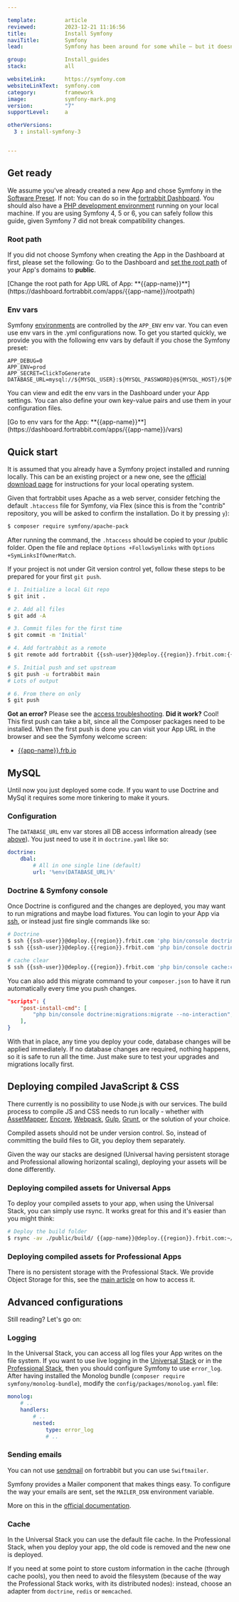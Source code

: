 ```yaml
---

template:         article
reviewed:         2023-12-21 11:16:56
title:            Install Symfony
naviTitle:        Symfony
lead:             Symfony has been around for some while — but it doesn't look old. Learn how to install and tune Symfony 7 on fortrabbit.

group:            Install_guides
stack:            all

websiteLink:      https://symfony.com
websiteLinkText:  symfony.com
category:         framework
image:            symfony-mark.png
version:          "7"
supportLevel:     a

otherVersions:
  3 : install-symfony-3


---
```



## Get ready

We assume you've already created a new App and chose Symfony in the [Software Preset](app#toc-software-preset). If not: You can do so in the [fortrabbit Dashboard](/dashboard). You should also have a [PHP development environment](/local-development) running on your local machine. If you are using Symfony 4, 5 or 6, you can safely follow this guide, given Symfony 7 did not break compatibility changes.

### Root path

If you did not choose Symfony when creating the App in the Dashboard at first, please set the following: Go to the Dashboard and [set the root path](/app#toc-root-path) of your App's domains to **public**.

<div markdown="1" data-user="known">
[Change the root path for App URL of App: **{{app-name}}**](https://dashboard.fortrabbit.com/apps/{{app-name}}/rootpath)
</div>

### Env vars

Symfony [environments](https://symfony.com/doc/current/configuration.html#configuration-based-on-environment-variables) are controlled by the `APP_ENV` env var. You can even use env vars in the .yml configurations now. To get you started quickly, we provide you with the following env vars by default if you chose the Symfony preset:

```osterei32
APP_DEBUG=0
APP_ENV=prod
APP_SECRET=ClickToGenerate
DATABASE_URL=mysql://${MYSQL_USER}:${MYSQL_PASSWORD}@${MYSQL_HOST}/${MYSQL_DATABASE}
```

You can view and edit the env vars in the Dashboard under your App settings. You can also define your own key-value pairs and use them in your configuration files.

<div markdown="1" data-user="known">
[Go to env vars for the App: **{{app-name}}**](https://dashboard.fortrabbit.com/apps/{{app-name}}/vars)
</div>

## Quick start

It is assumed that you already have a Symfony project installed and running locally. This can be an existing project or a new one, see the [official download page](https://symfony.com/download) for instructions for your local operating system.

Given that fortrabbit uses Apache as a web server, consider fetching the default `.htaccess` file for Symfony, via Flex (since this is from the "contrib" repository, you will be asked to confirm the installation. Do it by pressing `y`):

```bash
$ composer require symfony/apache-pack
```

After running the command, the `.htaccess` should be copied to your /public folder. Open the file and replace `Options +FollowSymlinks` with `Options +SymLinksIfOwnerMatch`.

If your project is not under Git version control yet, follow these steps to be prepared for your first `git push`.

```bash
# 1. Initialize a local Git repo
$ git init .

# 2. Add all files
$ git add -A

# 3. Commit files for the first time
$ git commit -m 'Initial'

# 4. Add fortrabbit as a remote
$ git remote add fortrabbit {{ssh-user}}@deploy.{{region}}.frbit.com:{{app-name}}.git

# 5. Initial push and set upstream
$ git push -u fortrabbit main
# Lots of output

# 6. From there on only
$ git push
```

**Got an error?** Please see the [access troubleshooting](/access-methods#toc-troubleshooting). **Did it work?** Cool! This first push can take a bit, since all the Composer packages need to be installed. When the first push is done you can visit your App URL in the browser and see the Symfony welcome screen:

* [{{app-name}}.frb.io](https://{{app-name}}.frb.io)

## MySQL

Until now you just deployed some code. If you want to use Doctrine and MySql it requires some more tinkering to make it yours.

### Configuration

The `DATABASE_URL` env var stores all DB access information already (see [above](#toc-env-vars)). You just need to use it in `doctrine.yaml` like so:  

```yaml
doctrine:
    dbal:
        # All in one single line (default)
        url: '%env(DATABASE_URL)%'

```

### Doctrine & Symfony console

Once Doctrine is configured and the changes are deployed, you may want to run migrations and maybe load fixtures. You can login to your App via [ssh](ssh), or instead just fire single commands like so:

```bash
# Doctrine
$ ssh {{ssh-user}}@deploy.{{region}}.frbit.com 'php bin/console doctrine:migrations:migrate'
$ ssh {{ssh-user}}@deploy.{{region}}.frbit.com 'php bin/console doctrine:fixtures:load'

# cache clear
$ ssh {{ssh-user}}@deploy.{{region}}.frbit.com 'php bin/console cache:clear'
```

You can also add this migrate command to your `composer.json` to have it run automatically every time you push changes.

```json
"scripts": {
    "post-install-cmd": [
        "php bin/console doctrine:migrations:migrate --no-interaction",
    ],
}
```

With that in place, any time you deploy your code, database changes will be applied immediately. If no database changes are required, nothing happens, so it is safe to run all the time. Just make sure to test your upgrades and migrations locally first.

## Deploying compiled JavaScript & CSS

There currently is no possibility to use Node.js with our services. The build process to compile JS and CSS needs to run locally - whether with [AssetMapper](https://symfony.com/doc/current/frontend/asset_mapper.html), [Encore](https://symfony.com/doc/current/frontend/encore/index.html), [Webpack](https://www.npmjs.com/package/webpack), [Gulp](https://www.npmjs.com/package/gulp), [Grunt](https://www.npmjs.com/package/grunt), or the solution of your choice.

Compiled assets should not be under version control. So, instead of committing the build files to Git, you deploy them separately. 

Given the way our stacks are designed (Universal having persistent storage and Professional allowing horizontal scaling), deploying your assets will be done differently.

### Deploying compiled assets for Universal Apps

To deploy your compiled assets to your app, when using the Universal Stack, you can simply use rsync. It works great for this and it's easier than you might think:

```bash
# Deploy the build folder
$ rsync -av ./public/build/ {{app-name}}@deploy.{{region}}.frbit.com:~/public/build/
```

### Deploying compiled assets for Professional Apps

There is no persistent storage with the Professional Stack.  We provide Object Storage for this, see the [main article](/object-storage) on how to access it.

## Advanced configurations

Still reading? Let's go on:

### Logging

In the Universal Stack, you can access all log files your App writes on the file system. If you want to use live logging in the [Universal Stack](logging-uni#toc-live-log-access) or in the [Professional Stack](logging-pro), then you should configure Symfony to use `error_log`. After having installed the Monolog bundle (`composer require symfony/monolog-bundle`), modify the `config/packages/monolog.yaml` file:

``` yml
monolog:
    # ..
    handlers:
        # ..
        nested:
            type: error_log
            # ..
```

### Sending emails

You can not use [sendmail](quirks#toc-mailing) on fortrabbit but you can use `Swiftmailer`.

Symfony provides a Mailer component that makes things easy. To configure the way your emails are sent, set the `MAILER_DSN` environment variable.

More on this in the [official documentation](https://symfony.com/doc/current/mailer.html).

### Cache

In the Universal Stack you can use the default file cache. In the Professional Stack, when you deploy your app, the old code is removed and the new one is deployed.

If you need at some point to store custom information in the cache (through cache pools), you then need to avoid the filesystem (because of the way the Professional Stack works, with its distributed nodes): instead, choose an adapter from `doctrine`, `redis` or `memcached`.
